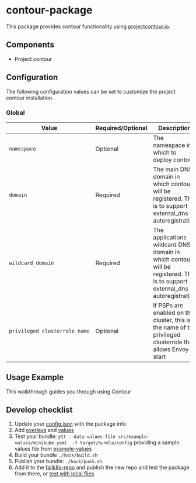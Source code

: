 # contour-package

This package provides contour functionality using [projectcontour.io](https://projectcontour.io/).

## Components

* Project contour

## Configuration

The following configuration values can be set to customize the project contour installation.

### Global

| Value | Required/Optional | Description |
|-------|-------------------|-------------|
| `namespace` | Optional | The namespace in which to deploy contour. |
| `domain` | Required | The main DNS domain in which contour will be registered. This is to support external_dns autoregistration |
| `wildcard_domain` | Required | The applications wildcard DNS domain in which contour will be registered. This is to support external_dns autoregistration |
| `privileged_clusterrole_name` | Optional | If PSPs are enabled on the cluster, this is the name of the privileged clusterrole that allows Envoy to start |

## Usage Example

This walkthrough guides you through using Contour


## Develop checklist


1. Update your [config.json](./config.json) with the package info
2. Add [overlays](./src/bundle/config/overlays/) and [values](./src/bundle/config/values.yaml)
3. Test your bundle: `ytt --data-values-file src/example-values/minikube.yaml  -f target/bundle/config` providing a sample values file from [example-values](./src/examples-values/)
4. Build your bundle `./hack/build.sh`
5. Publish your bundle: `./hack/push.sh`
6. Add it to the [failk8s-repo](https://github.com/failk8s-packages/failk8s-repo) and publish the new repo and test the package from there, or [test with local files](./target/test)
